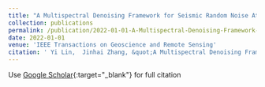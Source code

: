 ```yaml
---
title: "A Multispectral Denoising Framework for Seismic Random Noise Attenuation"
collection: publications
permalink: /publication/2022-01-01-A-Multispectral-Denoising-Framework-for-Seismic-Random-Noise-Attenuation
date: 2022-01-01
venue: 'IEEE Transactions on Geoscience and Remote Sensing'
citation: ' Yi Lin,  Jinhai Zhang, &quot;A Multispectral Denoising Framework for Seismic Random Noise Attenuation.&quot; IEEE Transactions on Geoscience and Remote Sensing, 2022.'
---
```

Use [Google Scholar](https://scholar.google.com/scholar?q=A+Multispectral+Denoising+Framework+for+Seismic+Random+Noise+Attenuation){:target="_blank"} for full citation